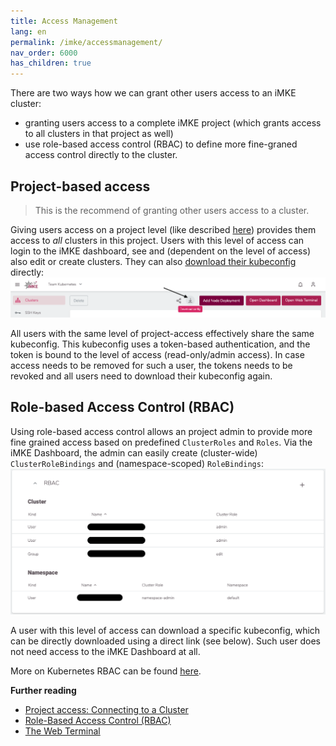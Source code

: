 ```yaml
---
title: Access Management
lang: en
permalink: /imke/accessmanagement/
nav_order: 6000
has_children: true
---
```


There are two ways how we can grant other users access to an iMKE cluster:

* granting users access to a complete iMKE project (which grants access to all clusters in that project as well)
* use role-based access control (RBAC) to define more fine-graned access control directly to the cluster.

## Project-based access

> This is the recommend of granting other users access to a cluster.

Giving users access on a project level (like described [here](/imke/managingprojects/creatingaproject)) provides them access to *all* clusters in this project. Users with this level of access can login to the iMKE dashboard, see and (dependent on the level of access) also edit or create clusters. They can also [download their kubeconfig](connectingtoacluster/) directly:
![Download kubeconfig](download_kubeconfig.png)

All users with the same level of project-access effectively share the same kubeconfig. This kubeconfig uses a token-based authentication, and the token is bound to the level of access (read-only/admin access). In case access needs to be removed for such a user, the tokens needs to be revoked and all users need to download their kubeconfig again.

## Role-based Access Control (RBAC)

Using role-based access control allows an project admin to provide more fine grained access based on predefined `ClusterRoles` and `Roles`. Via the iMKE Dashboard, the admin can easily create (cluster-wide) `ClusterRoleBindings` and (namespace-scoped) `RoleBindings`:
![RBAC option](rbac.png)

A user with this level of access can download a specific kubeconfig, which can be directly downloaded using a direct link (see below). Such user does not need access to the iMKE Dashboard at all.

More on Kubernetes RBAC can be found [here](https://kubernetes.io/docs/reference/access-authn-authz/rbac/).

**Further reading**
* [Project access: Connecting to a Cluster](/imke/accessmanagement/connectingtoacluster/)
* [Role-Based Access Control (RBAC)](/imke/accessmanagement/usingrbac/)
* [The Web Terminal](/imke/accessmanagement/webterminal/)
